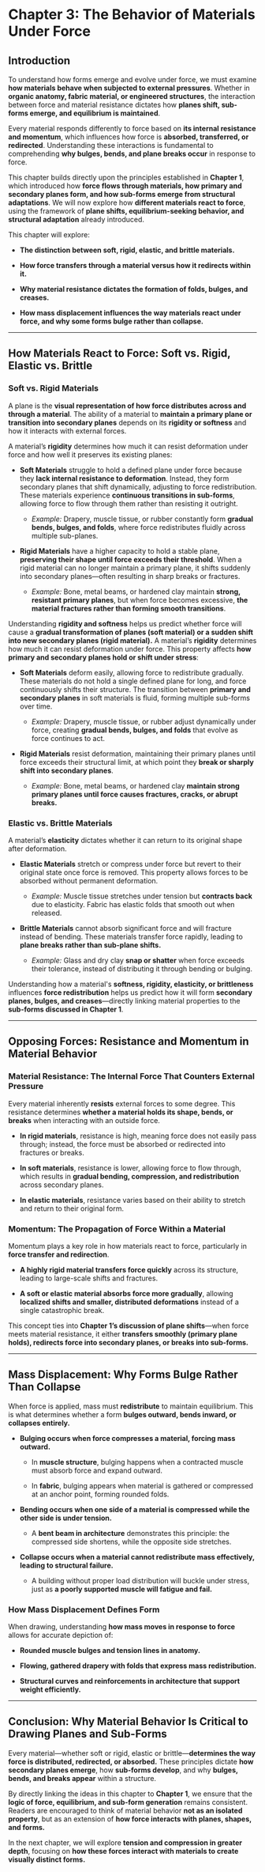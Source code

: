 # **Chapter 3: The Behavior of Materials Under Force**

## **Introduction**

To understand how forms emerge and evolve under force, we must examine **how materials behave when subjected to external pressures**. Whether in **organic anatomy, fabric material, or engineered structures**, the interaction between force and material resistance dictates how **planes shift, sub-forms emerge, and equilibrium is maintained**.

Every material responds differently to force based on **its internal resistance and momentum**, which influences how force is **absorbed, transferred, or redirected**. Understanding these interactions is fundamental to comprehending **why bulges, bends, and plane breaks occur** in response to force.

This chapter builds directly upon the principles established in **Chapter 1**, which introduced how **force flows through materials, how primary and secondary planes form, and how sub-forms emerge from structural adaptations**. We will now explore how **different materials react to force**, using the framework of **plane shifts, equilibrium-seeking behavior, and structural adaptation** already introduced.

This chapter will explore:

- **The distinction between soft, rigid, elastic, and brittle materials.**
    
- **How force transfers through a material versus how it redirects within it.**
    
- **Why material resistance dictates the formation of folds, bulges, and creases.**
    
- **How mass displacement influences the way materials react under force, and why some forms bulge rather than collapse.**
    

---

## **How Materials React to Force: Soft vs. Rigid, Elastic vs. Brittle**

### **Soft vs. Rigid Materials**

A plane is the **visual representation of how force distributes across and through a material**. The ability of a material to **maintain a primary plane or transition into secondary planes** depends on its **rigidity or softness** and how it interacts with external forces.

A material’s **rigidity** determines how much it can resist deformation under force and how well it preserves its existing planes:

- **Soft Materials** struggle to hold a defined plane under force because they **lack internal resistance to deformation**. Instead, they form secondary planes that shift dynamically, adjusting to force redistribution. These materials experience **continuous transitions in sub-forms**, allowing force to flow through them rather than resisting it outright.
    
    - _Example:_ Drapery, muscle tissue, or rubber constantly form **gradual bends, bulges, and folds**, where force redistributes fluidly across multiple sub-planes.
        
- **Rigid Materials** have a higher capacity to hold a stable plane, **preserving their shape until force exceeds their threshold**. When a rigid material can no longer maintain a primary plane, it shifts suddenly into secondary planes—often resulting in sharp breaks or fractures.
    
    - _Example:_ Bone, metal beams, or hardened clay maintain **strong, resistant primary planes**, but when force becomes excessive, **the material fractures rather than forming smooth transitions**.
        

Understanding **rigidity and softness** helps us predict whether force will cause a **gradual transformation of planes (soft material) or a sudden shift into new secondary planes (rigid material).** A material’s **rigidity** determines how much it can resist deformation under force. This property affects **how primary and secondary planes hold or shift under stress**:

- **Soft Materials** deform easily, allowing force to redistribute gradually. These materials do not hold a single defined plane for long, and force continuously shifts their structure. The transition between **primary and secondary planes** in soft materials is fluid, forming multiple sub-forms over time.
    
    - _Example:_ Drapery, muscle tissue, or rubber adjust dynamically under force, creating **gradual bends, bulges, and folds** that evolve as force continues to act.
        
- **Rigid Materials** resist deformation, maintaining their primary planes until force exceeds their structural limit, at which point they **break or sharply shift into secondary planes**.
    
    - _Example:_ Bone, metal beams, or hardened clay **maintain strong primary planes until force causes fractures, cracks, or abrupt breaks.**
        

### **Elastic vs. Brittle Materials**

A material’s **elasticity** dictates whether it can return to its original shape after deformation.

- **Elastic Materials** stretch or compress under force but revert to their original state once force is removed. This property allows forces to be absorbed without permanent deformation.
    
    - _Example:_ Muscle tissue stretches under tension but **contracts back** due to elasticity. Fabric has elastic folds that smooth out when released.
        
- **Brittle Materials** cannot absorb significant force and will fracture instead of bending. These materials transfer force rapidly, leading to **plane breaks rather than sub-plane shifts.**
    
    - _Example:_ Glass and dry clay **snap or shatter** when force exceeds their tolerance, instead of distributing it through bending or bulging.
        

Understanding how a material's **softness, rigidity, elasticity, or brittleness** influences **force redistribution** helps us predict how it will form **secondary planes, bulges, and creases**—directly linking material properties to the **sub-forms discussed in Chapter 1**.

---

## **Opposing Forces: Resistance and Momentum in Material Behavior**

### **Material Resistance: The Internal Force That Counters External Pressure**

Every material inherently **resists** external forces to some degree. This resistance determines **whether a material holds its shape, bends, or breaks** when interacting with an outside force.

- **In rigid materials**, resistance is high, meaning force does not easily pass through; instead, the force must be absorbed or redirected into fractures or breaks.
    
- **In soft materials**, resistance is lower, allowing force to flow through, which results in **gradual bending, compression, and redistribution** across secondary planes.
    
- **In elastic materials**, resistance varies based on their ability to stretch and return to their original form.
    

### **Momentum: The Propagation of Force Within a Material**

Momentum plays a key role in how materials react to force, particularly in **force transfer and redirection**.

- **A highly rigid material transfers force quickly** across its structure, leading to large-scale shifts and fractures.
    
- **A soft or elastic material absorbs force more gradually**, allowing **localized shifts and smaller, distributed deformations** instead of a single catastrophic break.
    

This concept ties into **Chapter 1’s discussion of plane shifts**—when force meets material resistance, it either **transfers smoothly (primary plane holds), redirects force into secondary planes, or breaks into sub-forms.**

---

## **Mass Displacement: Why Forms Bulge Rather Than Collapse**

When force is applied, mass must **redistribute** to maintain equilibrium. This is what determines whether a form **bulges outward, bends inward, or collapses entirely.**

- **Bulging occurs when force compresses a material, forcing mass outward.**
    
    - In **muscle structure**, bulging happens when a contracted muscle must absorb force and expand outward.
        
    - In **fabric**, bulging appears when material is gathered or compressed at an anchor point, forming rounded folds.
        
- **Bending occurs when one side of a material is compressed while the other side is under tension.**
    
    - A **bent beam in architecture** demonstrates this principle: the compressed side shortens, while the opposite side stretches.
        
- **Collapse occurs when a material cannot redistribute mass effectively, leading to structural failure.**
    
    - A building without proper load distribution will buckle under stress, just as **a poorly supported muscle will fatigue and fail.**
        

### **How Mass Displacement Defines Form**

When drawing, understanding **how mass moves in response to force** allows for accurate depiction of:

- **Rounded muscle bulges and tension lines in anatomy.**
    
- **Flowing, gathered drapery with folds that express mass redistribution.**
    
- **Structural curves and reinforcements in architecture that support weight efficiently.**
    

---

## **Conclusion: Why Material Behavior Is Critical to Drawing Planes and Sub-Forms**

Every material—whether soft or rigid, elastic or brittle—**determines the way force is distributed, redirected, or absorbed.** These principles dictate **how secondary planes emerge**, how **sub-forms develop**, and why **bulges, bends, and breaks appear** within a structure.

By directly linking the ideas in this chapter to **Chapter 1**, we ensure that the **logic of force, equilibrium, and sub-form generation** remains consistent. Readers are encouraged to think of material behavior **not as an isolated property**, but as an extension of **how force interacts with planes, shapes, and forms.**

In the next chapter, we will explore **tension and compression in greater depth**, focusing on **how these forces interact with materials to create visually distinct forms.**